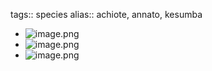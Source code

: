 tags:: species
alias:: achiote, annato, kesumba

- ![image.png](https://peach-geographical-bat-397.mypinata.cloud/ipfs/QmVQc1FS6G8nbiPfoQNSZkqMG6nWQvwV8QLuoTPPCGaK34)
- ![image.png](https://peach-geographical-bat-397.mypinata.cloud/ipfs/QmSQ4E92f5QSGvuu6sZNFYKzCVjjjDNiCi9Lxfb14bbEzf)
- ![image.png](https://peach-geographical-bat-397.mypinata.cloud/ipfs/QmNh1kfoKSWHTMBJZ2N6M58xoH13kM9LzD6kZvhDSn28Hg)